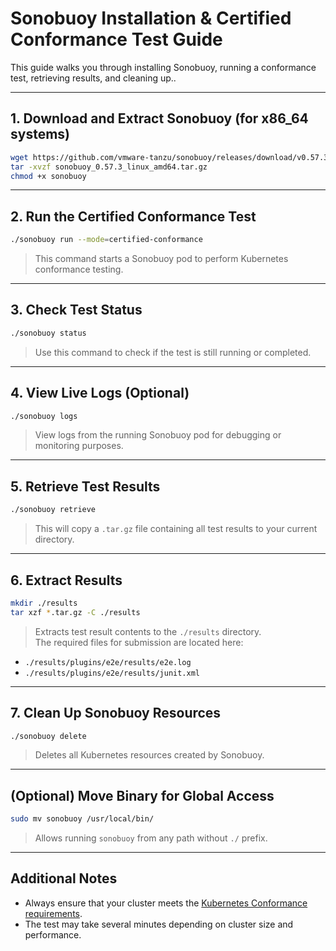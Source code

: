 # Sonobuoy Installation & Certified Conformance Test Guide

This guide walks you through installing Sonobuoy,   running a conformance test, retrieving results, and cleaning up..

---

## 1. Download and Extract Sonobuoy (for x86_64 systems)

```bash
wget https://github.com/vmware-tanzu/sonobuoy/releases/download/v0.57.3/sonobuoy_0.57.3_linux_amd64.tar.gz
tar -xvzf sonobuoy_0.57.3_linux_amd64.tar.gz
chmod +x sonobuoy
```
---

##  2. Run the Certified Conformance Test

```bash
./sonobuoy run --mode=certified-conformance
```

> This command starts a Sonobuoy pod to perform Kubernetes conformance testing.

---

## 3. Check Test Status

```bash
./sonobuoy status
```

> Use this command to check if the test is still running or completed.

---

## 4. View Live Logs (Optional)

```bash
./sonobuoy logs
```

> View logs from the running Sonobuoy pod for debugging or monitoring purposes.

---

## 5. Retrieve Test Results

```bash
./sonobuoy retrieve
```

> This will copy a `.tar.gz` file containing all test results to your current directory.

---

## 6. Extract Results

```bash
mkdir ./results
tar xzf *.tar.gz -C ./results
```

> Extracts test result contents to the `./results` directory.  
> The required files for submission are located here:

- `./results/plugins/e2e/results/e2e.log`
- `./results/plugins/e2e/results/junit.xml`

---

## 7. Clean Up Sonobuoy Resources

```bash
./sonobuoy delete
```

> Deletes all Kubernetes resources created by Sonobuoy.

---

## (Optional) Move Binary for Global Access

```bash
sudo mv sonobuoy /usr/local/bin/
```

> Allows running `sonobuoy` from any path without `./` prefix.

---

## Additional Notes

- Always ensure that your cluster meets the [Kubernetes Conformance requirements](https://github.com/cncf/k8s-conformance).
- The test may take several minutes depending on cluster size and performance.
